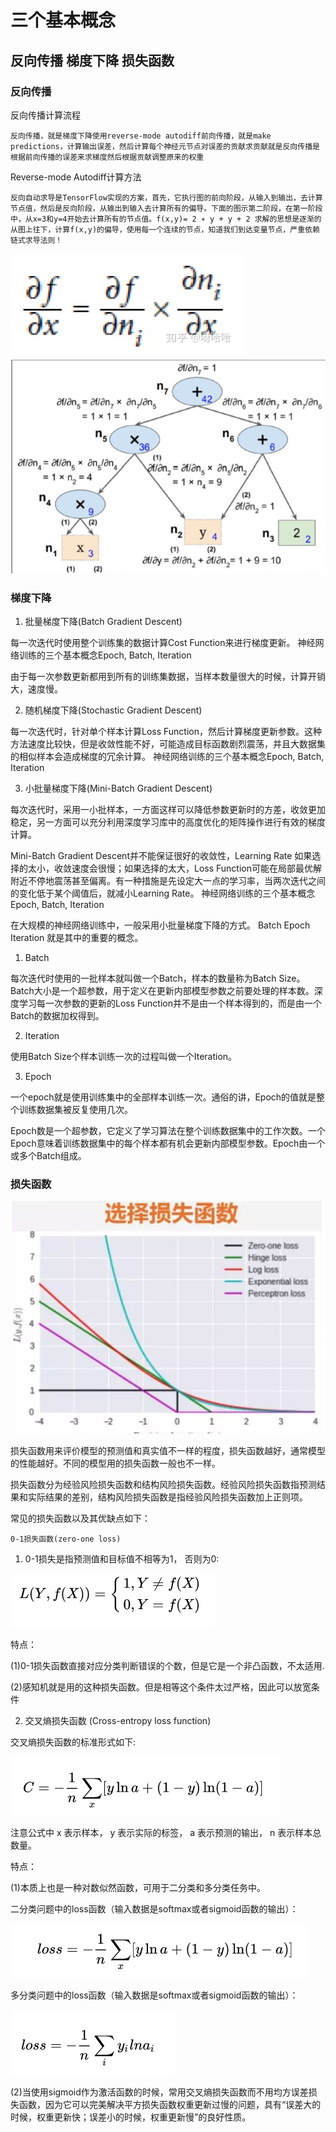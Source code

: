 # 三个基本概念
## 反向传播 梯度下降 损失函数

###  反向传播
反向传播计算流程

    反向传播，就是梯度下降使用reverse-mode autodiff前向传播，就是make predictions，计算输出误差，然后计算每个神经元节点对误差的贡献求贡献就是反向传播是根据前向传播的误差来求梯度然后根据贡献调整原来的权重

Reverse-mode Autodiff计算方法

    反向自动求导是TensorFlow实现的方案，首先，它执行图的前向阶段，从输入到输出，去计算节点值，然后是反向阶段，从输出到输入去计算所有的偏导。下面的图示第二阶段，在第一阶段中，从x=3和y=4开始去计算所有的节点值。f(x,y)= 2 ∗ y + y + 2 求解的思想是逐渐的从图上往下，计算f(x,y)的偏导，使用每一个连续的节点，知道我们到达变量节点，严重依赖链式求导法则！



![](7.png)
![](8.png)

### 梯度下降

 1. 批量梯度下降(Batch Gradient Descent)

每一次迭代时使用整个训练集的数据计算Cost Function来进行梯度更新。
神经网络训练的三个基本概念Epoch, Batch, Iteration

由于每一次参数更新都用到所有的训练集数据，当样本数量很大的时候，计算开销大，速度慢。

2. 随机梯度下降(Stochastic Gradient Descent)

每一次迭代时，针对单个样本计算Loss Function，然后计算梯度更新参数。这种方法速度比较快，但是收敛性能不好，可能造成目标函数剧烈震荡，并且大数据集的相似样本会造成梯度的冗余计算。
神经网络训练的三个基本概念Epoch, Batch, Iteration

3. 小批量梯度下降(Mini-Batch Gradient Descent)

每次迭代时，采用一小批样本，一方面这样可以降低参数更新时的方差，收敛更加稳定，另一方面可以充分利用深度学习库中的高度优化的矩阵操作进行有效的梯度计算。

Mini-Batch Gradient Descent并不能保证很好的收敛性，Learning Rate 如果选择的太小，收敛速度会很慢；如果选择的太大，Loss Function可能在局部最优解附近不停地震荡甚至偏离。有一种措施是先设定大一点的学习率，当两次迭代之间的变化低于某个阈值后，就减小Learning Rate。
神经网络训练的三个基本概念Epoch, Batch, Iteration

在大规模的神经网络训练中，一般采用小批量梯度下降的方式。 Batch Epoch Iteration 就是其中的重要的概念。

1. Batch

每次迭代时使用的一批样本就叫做一个Batch，样本的数量称为Batch Size。Batch大小是一个超参数，用于定义在更新内部模型参数之前要处理的样本数。深度学习每一次参数的更新的Loss Function并不是由一个样本得到的，而是由一个Batch的数据加权得到。

2. Iteration

使用Batch Size个样本训练一次的过程叫做一个Iteration。

3. Epoch

一个epoch就是使用训练集中的全部样本训练一次。通俗的讲，Epoch的值就是整个训练数据集被反复使用几次。

Epoch数是一个超参数，它定义了学习算法在整个训练数据集中的工作次数。一个Epoch意味着训练数据集中的每个样本都有机会更新内部模型参数。Epoch由一个或多个Batch组成。 


### 损失函数

![](9.png)


损失函数用来评价模型的预测值和真实值不一样的程度，损失函数越好，通常模型的性能越好。不同的模型用的损失函数一般也不一样。

损失函数分为经验风险损失函数和结构风险损失函数。经验风险损失函数指预测结果和实际结果的差别，结构风险损失函数是指经验风险损失函数加上正则项。

常见的损失函数以及其优缺点如下：

    0-1损失函数(zero-one loss)

1. 0-1损失是指预测值和目标值不相等为1， 否则为0:

![](10.png)


特点：

(1)0-1损失函数直接对应分类判断错误的个数，但是它是一个非凸函数，不太适用.

(2)感知机就是用的这种损失函数。但是相等这个条件太过严格，因此可以放宽条件

2. 交叉熵损失函数 (Cross-entropy loss function)

交叉熵损失函数的标准形式如下:

![](11.png)

注意公式中 x 表示样本， y 表示实际的标签， a 表示预测的输出， n 表示样本总数量。

特点：

(1)本质上也是一种对数似然函数，可用于二分类和多分类任务中。

二分类问题中的loss函数（输入数据是softmax或者sigmoid函数的输出）：

![](12.png)

多分类问题中的loss函数（输入数据是softmax或者sigmoid函数的输出）：

![](13.png)

(2)当使用sigmoid作为激活函数的时候，常用交叉熵损失函数而不用均方误差损失函数，因为它可以完美解决平方损失函数权重更新过慢的问题，具有“误差大的时候，权重更新快；误差小的时候，权重更新慢”的良好性质。